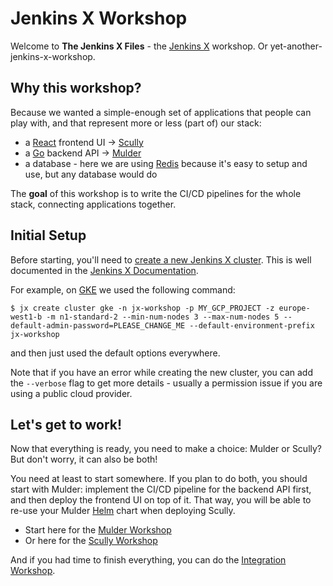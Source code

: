 # Jenkins X Workshop

Welcome to **The Jenkins X Files** - the [Jenkins X](https://jenkins-x.io/) workshop. Or yet-another-jenkins-x-workshop.

## Why this workshop?

Because we wanted a simple-enough set of applications that people can play with, and that represent more or less (part of) our stack:
- a [React](https://reactjs.org/) frontend UI -> [Scully](https://github.com/the-jenkins-x-files/scully)
- a [Go](https://golang.org/) backend API -> [Mulder](https://github.com/the-jenkins-x-files/mulder)
- a database - here we are using [Redis](https://redis.io/) because it's easy to setup and use, but any database would do

The **goal** of this workshop is to write the CI/CD pipelines for the whole stack, connecting applications together.

## Initial Setup

Before starting, you'll need to [create a new Jenkins X cluster](https://jenkins-x.io/getting-started/create-cluster/). This is well documented in the [Jenkins X Documentation](https://jenkins-x.io/documentation/).

For example, on [GKE](https://cloud.google.com/kubernetes-engine/) we used the following command:

```
$ jx create cluster gke -n jx-workshop -p MY_GCP_PROJECT -z europe-west1-b -m n1-standard-2 --min-num-nodes 3 --max-num-nodes 5 --default-admin-password=PLEASE_CHANGE_ME --default-environment-prefix jx-workshop
```

and then just used the default options everywhere.

Note that if you have an error while creating the new cluster, you can add the `--verbose` flag to get more details - usually a permission issue if you are using a public cloud provider.

## Let's get to work!

Now that everything is ready, you need to make a choice: Mulder or Scully? But don't worry, it can also be both!

You need at least to start somewhere. If you plan to do both, you should start with Mulder: implement the CI/CD pipeline for the backend API first, and then deploy the frontend UI on top of it. That way, you will be able to re-use your Mulder [Helm](https://helm.sh/) chart when deploying Scully.

- Start here for the [Mulder Workshop](mulder/README.md)
- Or here for the [Scully Workshop](scully/README.md)

And if you had time to finish everything, you can do the [Integration Workshop](integration/README.md).
